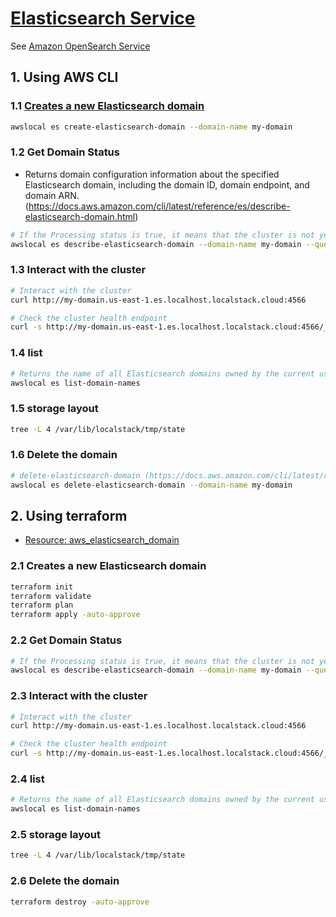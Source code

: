 # [Elasticsearch Service](https://docs.localstack.cloud/user-guide/aws/elasticsearch/)

See [Amazon OpenSearch Service](https://docs.aws.amazon.com/opensearch-service/latest/developerguide/what-is.html)

## 1. Using AWS CLI

### 1.1 [Creates a new Elasticsearch domain]((https://docs.aws.amazon.com/cli/latest/reference/es/create-elasticsearch-domain.html))

```sh
awslocal es create-elasticsearch-domain --domain-name my-domain
```

### 1.2 Get Domain Status

- Returns domain configuration information about the specified Elasticsearch domain, including the domain ID, domain endpoint, and domain ARN. (https://docs.aws.amazon.com/cli/latest/reference/es/describe-elasticsearch-domain.html)

```sh
# If the Processing status is true, it means that the cluster is not yet healthy
awslocal es describe-elasticsearch-domain --domain-name my-domain --query DomainStatus.Processing
```

### 1.3 Interact with the cluster

```sh
# Interact with the cluster
curl http://my-domain.us-east-1.es.localhost.localstack.cloud:4566

# Check the cluster health endpoint
curl -s http://my-domain.us-east-1.es.localhost.localstack.cloud:4566/_cluster/health | jq .
```

### 1.4 list

```sh
# Returns the name of all Elasticsearch domains owned by the current user's account. (https://docs.aws.amazon.com/cli/latest/reference/es/list-domain-names.html)
awslocal es list-domain-names 
```

### 1.5 storage layout

```sh
tree -L 4 /var/lib/localstack/tmp/state
```

### 1.6 Delete the domain

```sh
# delete-elasticsearch-domain (https://docs.aws.amazon.com/cli/latest/reference/es/delete-elasticsearch-domain.html)
awslocal es delete-elasticsearch-domain --domain-name my-domain
```

## 2. Using terraform

- [Resource: aws_elasticsearch_domain](https://registry.terraform.io/providers/hashicorp/aws/latest/docs/resources/elasticsearch_domain)

### 2.1 Creates a new Elasticsearch domain

```sh
terraform init
terraform validate
terraform plan
terraform apply -auto-approve
```

### 2.2 Get Domain Status

```sh
# If the Processing status is true, it means that the cluster is not yet healthy
awslocal es describe-elasticsearch-domain --domain-name my-domain --query DomainStatus.Processing
```

### 2.3 Interact with the cluster

```sh
# Interact with the cluster
curl http://my-domain.us-east-1.es.localhost.localstack.cloud:4566

# Check the cluster health endpoint
curl -s http://my-domain.us-east-1.es.localhost.localstack.cloud:4566/_cluster/health | jq .
```

### 2.4 list

```sh
# Returns the name of all Elasticsearch domains owned by the current user's account. (https://docs.aws.amazon.com/cli/latest/reference/es/list-domain-names.html)
awslocal es list-domain-names 
```

### 2.5 storage layout

```sh
tree -L 4 /var/lib/localstack/tmp/state
```

### 2.6 Delete the domain

```sh
terraform destroy -auto-approve
```
